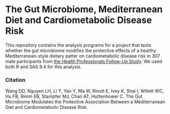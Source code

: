 # The Gut Microbiome, Mediterranean Diet and Cardiometabolic Disease Risk

This repository contains the analysis programs for a project that tests whether the gut microbiome modifies the protective effects of a healthy Mediterranean-style dietary patter on cardiometabolic disease risk in 307 male participants from [the Health Professionals Follow-Up Study](https://sites.sph.harvard.edu/hpfs/). We used both R and SAS 9.4 for this analysis.

### Citation
Wang DD, Nguyen LH, Li Y, Yan Y, Ma W, Rinott E, Ivey K, Shai I, Willett WC, Hu FB, Rimm EB, Stampfer MJ, Chan AT, Huttenhower C. The Gut Microbiome Modulates the Protective Association Between a Mediterranean Diet and Cardiometabolic Disease Risk.